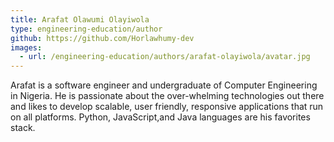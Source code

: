 ```yaml
---
title: Arafat Olawumi Olayiwola
type: engineering-education/author
github: https://github.com/Horlawhumy-dev
images:
  - url: /engineering-education/authors/arafat-olayiwola/avatar.jpg 
---
```

Arafat is a software engineer and undergraduate of Computer Engineering in Nigeria. He is passionate about the over-whelming technologies out there and likes to develop scalable, user friendly, responsive applications that run on all platforms. Python, JavaScript,and Java languages are his favorites stack. 
